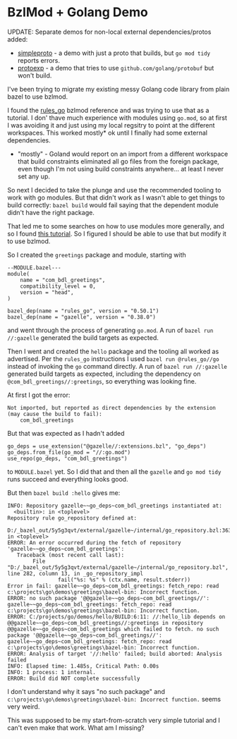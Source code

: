 # BzlMod + Golang Demo

UPDATE: Separate demos for non-local external dependencies/protos added:
* [simpleproto](simpleproto/README.md) - a demo with just a proto that builds, but `go mod tidy` reports errors.
* [protoexp](protoexp/README.md) - a demo that tries to use `github.com/golang/protobuf` but won't build.

I've been trying to migrate my existing messy Golang code library from plain bazel to use bzlmod.

I found the [rules_go](https://github.com/bazelbuild/rules_go/blob/master/docs/go/core/bzlmod.md) bzlmod reference and was trying to use that as a tutorial. I don' thave much experience with modules using `go.mod`, so at first I was avoiding it and just using my local regsitry to point at the different workspaces.  This worked mostly\* ok until I finally had some external dependencies.

* "mostly" - Goland would report on an import from a different workspace that build constraints eliminated all go files from the foreign package, even though I'm not using build constraints anywhere... at least I never set any up.

So next I decided to take the plunge and use the recommended tooling to work with go modules. But that didn't work as I wasn't able to get things to build correctly: `bazel build` would fail saying that the dependent module didn't have the right package.

That led me to some searches on how to use modules more generally, and so I found [this tutorial](https://go.dev/doc/tutorial/create-module). So I figured I should be able to use that but modify it to use bzlmod.

So I created the `greetings` package and module, starting with
```
--MODULE.bazel---
module(
    name = "com_bdl_greetings",
    compatibility_level = 0,
    version = "head",
)

bazel_dep(name = "rules_go", version = "0.50.1")
bazel_dep(name = "gazelle", version = "0.38.0")
```

and went through the process of generating `go.mod`.
A run of `bazel run //:gazelle` generated the build targets as expected.

Then I went and created the `hello` package and the tooling all worked as advertised. Per the `rules_go` instructions I used `bazel run @rules_go//go` instead of invoking the `go` command directly.
A run of `bazel run //:gazelle` generated build targets as expected, including the dependency on `@com_bdl_greetings//:greetings`, so everything was looking fine.

At first I got the error:
```
Not imported, but reported as direct dependencies by the extension (may cause the build to fail):
    com_bdl_greetings
```

But that was expected as I hadn't added
```
go_deps = use_extension("@gazelle//:extensions.bzl", "go_deps")
go_deps.from_file(go_mod = "//:go.mod")
use_repo(go_deps, "com_bdl_greetings")
```

to `MODULE.bazel` yet. So I did that and then all the `gazelle` and `go mod tidy` runs succeed and everything looks good.

But then `bazel build :hello` gives me:

```
INFO: Repository gazelle~~go_deps~com_bdl_greetings instantiated at:
  <builtin>: in <toplevel>
Repository rule go_repository defined at:
  D:/_bazel_out/5y5g3qvt/external/gazelle~/internal/go_repository.bzl:363:32: in <toplevel>
ERROR: An error occurred during the fetch of repository 'gazelle~~go_deps~com_bdl_greetings':                                                                                                             
   Traceback (most recent call last):                                                                                                                                                                     
        File "D:/_bazel_out/5y5g3qvt/external/gazelle~/internal/go_repository.bzl", line 282, column 13, in _go_repository_impl                                                                           
                fail("%s: %s" % (ctx.name, result.stderr))
Error in fail: gazelle~~go_deps~com_bdl_greetings: fetch_repo: read c:\projects\go\demos\greetings\bazel-bin: Incorrect function.
ERROR: no such package '@@gazelle~~go_deps~com_bdl_greetings//': gazelle~~go_deps~com_bdl_greetings: fetch_repo: read c:\projects\go\demos\greetings\bazel-bin: Incorrect function.
ERROR: C:/projects/go/demos/hello/BUILD:6:11: //:hello_lib depends on @@gazelle~~go_deps~com_bdl_greetings//:greetings in repository @@gazelle~~go_deps~com_bdl_greetings which failed to fetch. no such package '@@gazelle~~go_deps~com_bdl_greetings//': gazelle~~go_deps~com_bdl_greetings: fetch_repo: read c:\projects\go\demos\greetings\bazel-bin: Incorrect function.                                       
ERROR: Analysis of target '//:hello' failed; build aborted: Analysis failed                                                                                                                               
INFO: Elapsed time: 1.485s, Critical Path: 0.00s
INFO: 1 process: 1 internal.                                                                                                                                                                              
ERROR: Build did NOT complete successfully 
```

I don't understand why it says "no such package" and `c:\projects\go\demos\greetings\bazel-bin: Incorrect function.` seems very weird.

This was supposed to be my start-from-scratch very simple tutorial and I can't even make that work.
What am I missing?
